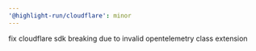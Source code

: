 ```yaml
---
'@highlight-run/cloudflare': minor
---
```


fix cloudflare sdk breaking due to invalid opentelemetry class extension
